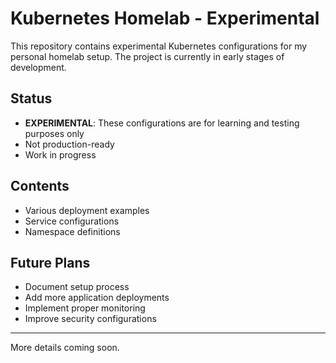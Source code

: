 # Kubernetes Homelab - Experimental

This repository contains experimental Kubernetes configurations for my personal homelab setup. The project is currently in early stages of development.

## Status

- **EXPERIMENTAL**: These configurations are for learning and testing purposes only
- Not production-ready
- Work in progress

## Contents

- Various deployment examples
- Service configurations
- Namespace definitions

## Future Plans

- Document setup process
- Add more application deployments
- Implement proper monitoring
- Improve security configurations

---

More details coming soon.